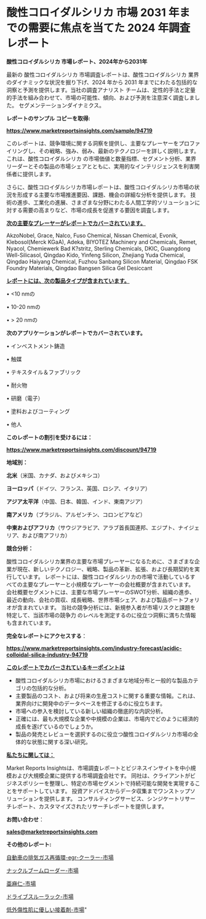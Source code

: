 # 酸性コロイダルシリカ 市場 2031 年までの需要に焦点を当てた 2024 年調査レポート

<strong>酸性コロイダルシリカ 市場レポート、2024年から2031年</strong>

最新の 酸性コロイダルシリカ 市場調査レポートは、酸性コロイダルシリカ 業界のダイナミックな状況を掘り下げ、2024 年から 2031 年までにわたる包括的な洞察と予測を提供します。当社の調査アナリスト チームは、定性的手法と定量的手法を組み合わせて、市場の可能性、傾向、および予測を注意深く調査しました。 セグメンテーションダイナミクス。



<strong>レポートのサンプル コピーを取得:</strong> <a href=https://www.marketreportsinsights.com/sample/94719>

<strong><u>https://www.marketreportsinsights.com/sample/94719</u></strong></a>

このレポートは、競争環境に関する洞察を提供し、主要なプレーヤーをプロファイリングし、その戦略、強み、弱み、最新のテクノロジーを詳しく説明します。 これは、酸性コロイダルシリカ の市場価値と数量指標、セグメント分析、業界リーダーとその製品の市場シェアとともに、実用的なインテリジェンスを利害関係者に提供します。

さらに、酸性コロイダルシリカ市場レポートは、酸性コロイダルシリカ市場の状況を形成する主要な市場推進要因、課題、機会の詳細な分析を提供します。 技術の進歩、工業化の進展、さまざまな分野にわたる人間工学的ソリューションに対する需要の高まりなど、市場の成長を促進する要因を調査します。



<strong><u>次の主要なプレーヤーがレポートでカバーされています。</u></strong>

AkzoNobel, Grace, Nalco, Fuso Chemical, Nissan Chemical, Evonik, Klebosol(Merck KGaA), Adeka, BIYOTEZ Machinery and Chemicals, Remet, Nyacol, Chemiewerk Bad K?stritz, Sterling Chemicals, DKIC, Guangdong Well-Silicasol, Qingdao Kido, Yinfeng Silicon, Zhejiang Yuda Chemical, Qingdao Haiyang Chemical, Fuzhou Sanbang Silicon Material, Qingdao FSK Foundry Materials, Qingdao Bangsen Silica Gel Desiccant



<strong><u><b>レポートには、次の製品タイプが含まれています。</b></u></strong>

• <10 nmの

• 10-20 nmの

• > 20 nmの



<strong><b>次のアプリケーションがレポートでカバーされています。</b></strong>

• インベストメント鋳造

• 触媒

• テキスタイル＆ファブリック

• 耐火物

• 研磨（電子）

• 塗料およびコーティング

• 他人



<strong><b>このレポートの割引を受けるには：</b></strong><a href=https://www.marketreportsinsights.com/discount/94719>

<strong><u>https://www.marketreportsinsights.com/discount/94719</u></strong></a>



<strong>地域別：</strong>



<strong>北米</strong>（米国、カナダ、およびメキシコ）



<strong>ヨーロッパ</strong>（ドイツ、フランス、英国、ロシア、イタリア）



<strong>アジア太平洋</strong>（中国、日本、韓国、インド、東南アジア）



<strong>南アメリカ</strong>（ブラジル、アルゼンチン、コロンビアなど）



<strong>中東およびアフリカ</strong>（サウジアラビア、アラブ首長国連邦、エジプト、ナイジェリア、および南アフリカ）



<strong>競合分析：</strong>

酸性コロイダルシリカ業界の主要な市場プレーヤーになるために、さまざまな企業が現在、新しいテクノロジー、戦略、製品の革新、拡張、および長期契約を実行しています。 レポートには、酸性コロイダルシリカの市場で活動しているすべての主要なプレーヤーと小規模なプレーヤーの会社概要が含まれています。 会社概要セグメントには、主要な市場プレーヤーのSWOT分析、組織の進歩、最近の動向、会社の買収、成長戦略、世界市場シェア、および製品ポートフォリオが含まれています。 当社の競争分析には、新規参入者が市場リスクと課題を特定して、当該市場の競争力 のレベルを測定するのに役立つ洞察に満ちた情報も含まれています。



<strong>完全なレポートにアクセスする</strong>：

<a href=https://www.marketreportsinsights.com/industry-forecast/acidic-colloidal-silica-industry-94719>

<strong><u>https://www.marketreportsinsights.com/industry-forecast/acidic-colloidal-silica-industry-94719</u></strong></a>



<strong><u><b>このレポートでカバーされているキーポイントは</b></u></strong>
<ul>
  <li>酸性コロイダルシリカ市場におけるさまざまな地域分布と一般的な製品カテゴリの包括的な分析。</li>
  <li>主要製品のコスト、および将来の生産コストに関する重要な情報。これは、業界向けに開発中のデータベースを修正するのに役立ちます。</li>
  <li>市場への参入を検討している新しい組織の徹底的な内訳分析。</li>
  <li>正確には、最も大規模な企業や中規模の企業は、市場内でどのように経済的成長を遂げているのでしょうか。</li>
  <li>製品の発売とレビューを選択するのに役立つ酸性コロイダルシリカ市場の全体的な状態に関する深い研究。</li>
</ul>


<strong><u><b>私たちに関しては：</b></u></strong>

Market Reports Insightsは、市場調査レポートとビジネスインサイトを中小規模および大規模企業に提供する市場調査会社です。 同社は、クライアントがビジネスポリシーを整理し、特定の市場セグメントで持続可能な開発を実現することをサポートしています。 投資アドバイスからデータ収集までワンストップソリューションを提供します。 コンサルティングサービス、シンジケートリサーチレポート、カスタマイズされたリサーチレポートを提供します。



<strong><b>お問い合わせ</b></strong>：

<a href=mailto:sales@marketreportsinsights.com>

<strong><u>sales@marketreportsinsights.com</u></strong></a>



<strong>その他のレポート:</strong>

<a href=https://www.linkedin.com/pulse/自動車の排気ガス再循環-egr-クーラー-市場-2023-最新の-cagr-および成長分析-vaomf/>自動車の排気ガス再循環-egr-クーラー-市場</a>

<a href=https://www.linkedin.com/pulse/ナックルブームローダー-市場-2023-最新の-cagr-および成長分析-t6fqf/>ナックルブームローダー-市場</a>

<a href=https://www.linkedin.com/pulse/亜麻仁-市場-2023-年のダイナミクスとビジネストレンド-2030-6cnxf/>亜麻仁-市場</a>

<a href=https://www.linkedin.com/pulse/ドライブスルーラック-市場-2023-総合分析と事業成長戦略-2030-pke2f/>ドライブスルーラック-市場</a>

<a href=https://www.linkedin.com/pulse/低外傷性肌に優しい接着剤-市場-2023-新興市場-将来の動向と市場需要-2030-pr-news-hub-obquc/>低外傷性肌に優しい接着剤-市場</a>"
